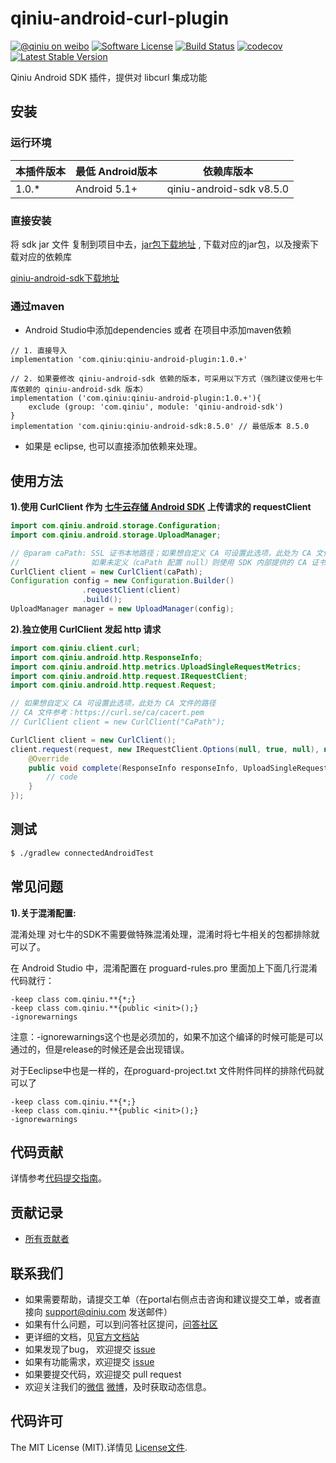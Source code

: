 # qiniu-android-curl-plugin

[![@qiniu on weibo](http://img.shields.io/badge/weibo-%40qiniutek-blue.svg)](http://weibo.com/qiniutek)
[![Software License](https://img.shields.io/badge/license-MIT-brightgreen.svg)](LICENSE.md)
[![Build Status](https://github.com/qiniu/android-sdk/workflows/Run%20Test%20Cases/badge.svg)](https://github.com/qiniu/android-sdk/actions)
[![codecov](https://codecov.io/gh/qiniu/android-sdk/branch/master/graph/badge.svg)](https://codecov.io/gh/qiniu/android-sdk)
[![Latest Stable Version](http://img.shields.io/maven-central/v/com.qiniu/qiniu-android-sdk.svg)](https://search.maven.org/search?q=a:qiniu-android-sdk)

Qiniu Android SDK 插件，提供对 libcurl 集成功能


## 安装

### 运行环境

| 本插件版本 | 最低 Android版本   |       依赖库版本           |
|------------ |-----------------|------------------------|
|  1.0.*        |  Android 5.1+     | qiniu-android-sdk v8.5.0|


### 直接安装
将 sdk jar 文件 复制到项目中去，[jar包下载地址](http://search.maven.org/#search%7Cga%7C1%7Ccom%2Fqiniu%2Fqiniu-android-curl-plugin) , 下载对应的jar包，以及搜索下载对应的依赖库

[qiniu-android-sdk下载地址](http://search.maven.org/#search%7Cga%7C1%7Ccom%2Fqiniu%2Fqiniu-android-sdk)

### 通过maven
* Android Studio中添加dependencies 或者 在项目中添加maven依赖
```
// 1. 直接导入
implementation 'com.qiniu:qiniu-android-plugin:1.0.+'

// 2. 如果要修改 qiniu-android-sdk 依赖的版本，可采用以下方式（强烈建议使用七牛库依赖的 qiniu-android-sdk 版本）
implementation ('com.qiniu:qiniu-android-plugin:1.0.+'){
    exclude (group: 'com.qiniu', module: 'qiniu-android-sdk')
}
implementation 'com.qiniu:qiniu-android-sdk:8.5.0' // 最低版本 8.5.0
```
* 如果是 eclipse, 也可以直接添加依赖来处理。

## 使用方法

**1).使用 CurlClient 作为 [七牛云存储 Android SDK](https://github.com/qiniu/android-sdk) 上传请求的 requestClient**
```java
import com.qiniu.android.storage.Configuration;
import com.qiniu.android.storage.UploadManager;

// @param caPath: SSL 证书本地路径；如果想自定义 CA 可设置此选项，此处为 CA 文件的本地路径。
// 				  如果未定义（caPath 配置 null）则使用 SDK 内部提供的 CA 证书，证书来源：https://curl.se/ca/cacert.pem
CurlClient client = new CurlClient(caPath);
Configuration config = new Configuration.Builder()
                .requestClient(client)
                .build();
UploadManager manager = new UploadManager(config);
```

**2).独立使用 CurlClient 发起 http 请求**
```java
import com.qiniu.client.curl;
import com.qiniu.android.http.ResponseInfo;
import com.qiniu.android.http.metrics.UploadSingleRequestMetrics;
import com.qiniu.android.http.request.IRequestClient;
import com.qiniu.android.http.request.Request;

// 如果想自定义 CA 可设置此选项，此处为 CA 文件的路径
// CA 文件参考：https://curl.se/ca/cacert.pem
// CurlClient client = new CurlClient("CaPath");

CurlClient client = new CurlClient();
client.request(request, new IRequestClient.Options(null, true, null), null, new IRequestClient.RequestClientCompleteHandler() {
    @Override
    public void complete(ResponseInfo responseInfo, UploadSingleRequestMetrics metrics, JSONObject response) {
        // code
    }
});
```

## 测试

``` bash
$ ./gradlew connectedAndroidTest
```

## 常见问题
**1).关于混淆配置:**

混淆处理 对七牛的SDK不需要做特殊混淆处理，混淆时将七牛相关的包都排除就可以了。

在 Android Studio 中，混淆配置在 proguard-rules.pro 里面加上下面几行混淆代码就行：
```
-keep class com.qiniu.**{*;}
-keep class com.qiniu.**{public <init>();}
-ignorewarnings
```
注意：-ignorewarnings这个也是必须加的，如果不加这个编译的时候可能是可以通过的，但是release的时候还是会出现错误。

对于Eeclipse中也是一样的，在proguard-project.txt 文件附件同样的排除代码就可以了
```
-keep class com.qiniu.**{*;}
-keep class com.qiniu.**{public <init>();}
-ignorewarnings
```


## 代码贡献

详情参考[代码提交指南](https://github.com/qiniu/com.qiniu:qiniu-android-plugin/blob/master/CONTRIBUTING.md)。

## 贡献记录

- [所有贡献者](https://github.com/qiniu/android-sdk/contributors)

## 联系我们

- 如果需要帮助，请提交工单（在portal右侧点击咨询和建议提交工单，或者直接向 support@qiniu.com 发送邮件）
- 如果有什么问题，可以到问答社区提问，[问答社区](http://qiniu.segmentfault.com/)
- 更详细的文档，见[官方文档站](http://developer.qiniu.com/)
- 如果发现了bug， 欢迎提交 [issue](https://github.com/qiniu/com.qiniu:qiniu-android-plugin/issues)
- 如果有功能需求，欢迎提交 [issue](https://github.com/qiniu/com.qiniu:qiniu-android-plugin/issues)
- 如果要提交代码，欢迎提交 pull request
- 欢迎关注我们的[微信](http://www.qiniu.com/#weixin) [微博](http://weibo.com/qiniutek)，及时获取动态信息。


## 代码许可

The MIT License (MIT).详情见 [License文件](https://github.com/qiniu/com.qiniu:qiniu-android-plugin/blob/master/LICENSE).
